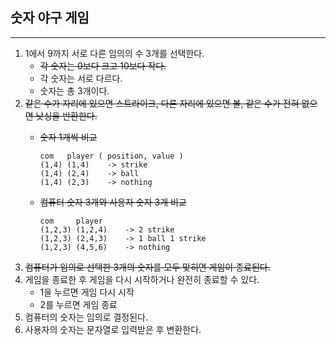 ## 숫자 야구 게임

---
1. 1에서 9까지 서로 다른 임의의 수 3개를 선택한다.
    - ~~각 숫자는 0보다 크고 10보다 작다.~~
    - 각 숫자는 서로 다르다.
    - 숫자는 총 3개이다.
2. ~~같은 수가 자리에 있으면 스트라이크, 다른 자리에 있으면 볼, 같은 수가 전혀 없으면 낫싱을 반환한다.~~
   - ~~숫자 1개씩 비교~~
      ```
      com   player ( position, value )
      (1,4) (1,4)    -> strike
      (1,4) (2,4)    -> ball
      (1,4) (2,3)    -> nothing
      ```
 
   - ~~컴퓨터 숫자 3개와 사용자 숫자 3개 비교~~
      ```
      com     player 
      (1,2,3) (1,2,4)    -> 2 strike
      (1,2,3) (2,4,3)    -> 1 ball 1 strike
      (1,2,3) (4,5,6)    -> nothing
      ```
3. ~~컴퓨터가 임의로 선택한 3개의 숫자를 모두 맞히면 게임이 종료된다.~~
4. 게임을 종료한 후 게임을 다시 시작하거나 완전히 종료할 수 있다.
    - 1을 누르면 게임 다시 시작
    - 2를 누르면 게임 종료
5. 컴퓨터의 숫자는 임의로 결정된다.
6. 사용자의 숫자는 문자열로 입력받은 후 변환한다. 


